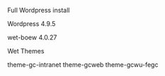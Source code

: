 Full Wordpress install 

Wordpress 4.9.5

wet-boew 4.0.27

Wet Themes

theme-gc-intranet
theme-gcweb
theme-gcwu-fegc


